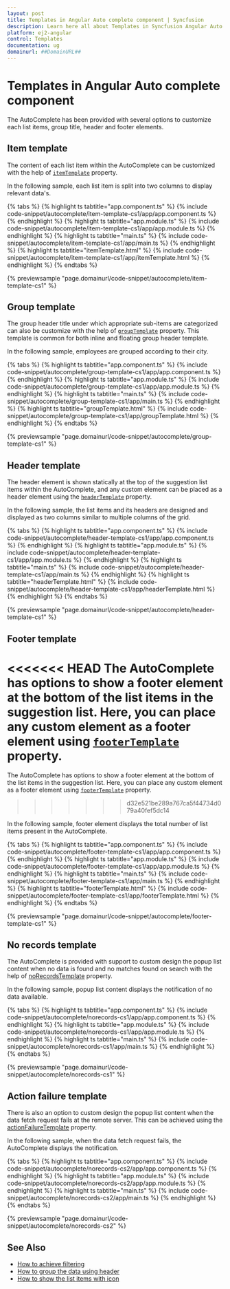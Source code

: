 ```yaml
---
layout: post
title: Templates in Angular Auto complete component | Syncfusion
description: Learn here all about Templates in Syncfusion Angular Auto complete component of Syncfusion Essential JS 2 and more.
platform: ej2-angular
control: Templates 
documentation: ug
domainurl: ##DomainURL##
---
```


# Templates in Angular Auto complete component

The AutoComplete has been provided with several options to customize each list items, group title, header and footer elements.

## Item template

The content of each list item within the AutoComplete can be customized with the help of [`itemTemplate`](https://ej2.syncfusion.com/angular/documentation/api/auto-complete/#itemtemplate) property.

In the following sample, each list item is split into two columns to display relevant data's.

{% tabs %}
{% highlight ts tabtitle="app.component.ts" %}
{% include code-snippet/autocomplete/item-template-cs1/app/app.component.ts %}
{% endhighlight %}
{% highlight ts tabtitle="app.module.ts" %}
{% include code-snippet/autocomplete/item-template-cs1/app/app.module.ts %}
{% endhighlight %}
{% highlight ts tabtitle="main.ts" %}
{% include code-snippet/autocomplete/item-template-cs1/app/main.ts %}
{% endhighlight %}
{% highlight ts tabtitle="itemTemplate.html" %}
{% include code-snippet/autocomplete/item-template-cs1/app/itemTemplate.html %}
{% endhighlight %}
{% endtabs %}
  
{% previewsample "page.domainurl/code-snippet/autocomplete/item-template-cs1" %}

## Group template

The group header title under which appropriate sub-items are categorized can also be customize with the help of [`groupTemplate`](https://ej2.syncfusion.com/angular/documentation/api/auto-complete/) property. This template is common for both inline and floating group header template.

In the following sample, employees are grouped according to their city.

{% tabs %}
{% highlight ts tabtitle="app.component.ts" %}
{% include code-snippet/autocomplete/group-template-cs1/app/app.component.ts %}
{% endhighlight %}
{% highlight ts tabtitle="app.module.ts" %}
{% include code-snippet/autocomplete/group-template-cs1/app/app.module.ts %}
{% endhighlight %}
{% highlight ts tabtitle="main.ts" %}
{% include code-snippet/autocomplete/group-template-cs1/app/main.ts %}
{% endhighlight %}
{% highlight ts tabtitle="groupTemplate.html" %}
{% include code-snippet/autocomplete/group-template-cs1/app/groupTemplate.html %}
{% endhighlight %}
{% endtabs %}
  
{% previewsample "page.domainurl/code-snippet/autocomplete/group-template-cs1" %}

## Header template

The header element is shown statically at the top of the suggestion list items within the AutoComplete, and any custom element can be placed as a header element using the [`headerTemplate`](https://ej2.syncfusion.com/angular/documentation/api/auto-complete/#headertemplate) property.

In the following sample, the list items and its headers are designed and displayed as two columns similar to multiple columns of the grid.

{% tabs %}
{% highlight ts tabtitle="app.component.ts" %}
{% include code-snippet/autocomplete/header-template-cs1/app/app.component.ts %}
{% endhighlight %}
{% highlight ts tabtitle="app.module.ts" %}
{% include code-snippet/autocomplete/header-template-cs1/app/app.module.ts %}
{% endhighlight %}
{% highlight ts tabtitle="main.ts" %}
{% include code-snippet/autocomplete/header-template-cs1/app/main.ts %}
{% endhighlight %}
{% highlight ts tabtitle="headerTemplate.html" %}
{% include code-snippet/autocomplete/header-template-cs1/app/headerTemplate.html %}
{% endhighlight %}
{% endtabs %}
  
{% previewsample "page.domainurl/code-snippet/autocomplete/header-template-cs1" %}

## Footer template

<<<<<<< HEAD
The AutoComplete has options to show a footer element at the bottom of the list items in the suggestion list. Here, you can place any custom element as a footer element using [`footerTemplate`](https://ej2.syncfusion.com/angular/documentation/api/auto-complete/#footertemplate) property.
=======
The AutoComplete has options to show a footer element at the bottom of the list items in the suggestion list. Here, you can place any custom element as a footer element using [`footerTemplate`](https://ej2.syncfusion.com/angular/documentation/api/auto-complete/#footertemplate) property.
>>>>>>> d32e521be289a767ca5f44734d079a40fef5dc14

In the following sample, footer element displays the total number of list items present in the AutoComplete.

{% tabs %}
{% highlight ts tabtitle="app.component.ts" %}
{% include code-snippet/autocomplete/footer-template-cs1/app/app.component.ts %}
{% endhighlight %}
{% highlight ts tabtitle="app.module.ts" %}
{% include code-snippet/autocomplete/footer-template-cs1/app/app.module.ts %}
{% endhighlight %}
{% highlight ts tabtitle="main.ts" %}
{% include code-snippet/autocomplete/footer-template-cs1/app/main.ts %}
{% endhighlight %}
{% highlight ts tabtitle="footerTemplate.html" %}
{% include code-snippet/autocomplete/footer-template-cs1/app/footerTemplate.html %}
{% endhighlight %}
{% endtabs %}
  
{% previewsample "page.domainurl/code-snippet/autocomplete/footer-template-cs1" %}

## No records template

The AutoComplete is provided with support to custom design the popup list content when no data is found and no matches found on search with the help of [noRecordsTemplate](https://ej2.syncfusion.com/angular/documentation/api/auto-complete/#norecordstemplate) property.

In the following sample, popup list content displays the notification of no data available.

{% tabs %}
{% highlight ts tabtitle="app.component.ts" %}
{% include code-snippet/autocomplete/norecords-cs1/app/app.component.ts %}
{% endhighlight %}
{% highlight ts tabtitle="app.module.ts" %}
{% include code-snippet/autocomplete/norecords-cs1/app/app.module.ts %}
{% endhighlight %}
{% highlight ts tabtitle="main.ts" %}
{% include code-snippet/autocomplete/norecords-cs1/app/main.ts %}
{% endhighlight %}
{% endtabs %}
  
{% previewsample "page.domainurl/code-snippet/autocomplete/norecords-cs1" %}

## Action failure template

There is also an option to custom design the popup list content when the data fetch request fails at the remote server. This can be achieved using the
[actionFailureTemplate](https://ej2.syncfusion.com/angular/documentation/api/auto-complete/#actionfailuretemplate) property.

In the following sample, when the data fetch request fails, the AutoComplete displays the notification.

{% tabs %}
{% highlight ts tabtitle="app.component.ts" %}
{% include code-snippet/autocomplete/norecords-cs2/app/app.component.ts %}
{% endhighlight %}
{% highlight ts tabtitle="app.module.ts" %}
{% include code-snippet/autocomplete/norecords-cs2/app/app.module.ts %}
{% endhighlight %}
{% highlight ts tabtitle="main.ts" %}
{% include code-snippet/autocomplete/norecords-cs2/app/main.ts %}
{% endhighlight %}
{% endtabs %}
  
{% previewsample "page.domainurl/code-snippet/autocomplete/norecords-cs2" %}

## See Also

* [How to achieve filtering](./filtering/)
* [How to group the data using header](./grouping#grouping)
* [How to show the list items with icon](./how-to/icon-support/)